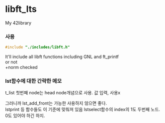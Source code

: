 # libft_lts
My 42library

### 사용
```c
#include "./includes/libft.h"
```
It'll include all libft functions including GNL and ft_printf  
or not  
+norm checked

### lst함수에 대한 간략한 메모

t_list 첫번째 node는 head node개념으로 사용. 값 입력, 사용x

그러니까 lst_add_front는 가능한 사용하지 않으면 좋다.  
lstprint 등 함수들도 이 기준에 맞춰져 있음
lstselect함수의 index의 1도 두번째 노드. 0도 있어야 하긴 하지.

